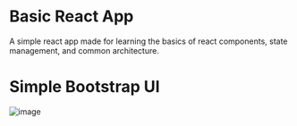 # Basic React App
A simple react app made for learning the basics of react components, state management, and common architecture.

# Simple Bootstrap UI
![image](https://github.com/AhmadTripleA/ToDo-React-App/assets/145459081/f1a6740f-09e1-46fd-a281-b20a93d3233d)
